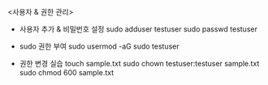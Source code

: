 <사용자 & 권한 관리>
- 사용자 추가 & 비밀번호 설정
sudo adduser testuser
sudo passwd testuser

- sudo 권한 부여
sudo usermod -aG sudo testuser

- 권한 변경 실습
touch sample.txt
sudo chown testuser:testuser sample.txt
sudo chmod 600 sample.txt